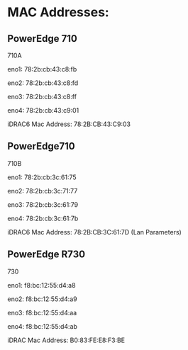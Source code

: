 MAC Addresses:
==============

PowerEdge 710
-------------

710A

eno1: 78:2b:cb:43:c8:fb

eno2: 78:2b:cb:43:c8:fd

eno3: 78:2b:cb:43:c8:ff

eno4: 78:2b:cb:43:c9:01

iDRAC6 Mac Address: 78:2B:CB:43:C9:03

PowerEdge710
------------

710B

eno1: 78:2b:cb:3c:61:75

eno2: 78:2b:cb:3c:71:77

eno3: 78:2b:cb:3c:61:79

eno4: 78:2b:cb:3c:61:7b

iDRAC6 Mac Address: 78:2B:CB:3C:61:7D (Lan Parameters)

PowerEdge R730
--------------

730

eno1: f8:bc:12:55:d4:a8

eno2: f8:bc:12:55:d4:a9

eno3: f8:bc:12:55:d4:aa

eno4: f8:bc:12:55:d4:ab

iDRAC Mac Address: B0:83:FE:E8:F3:BE
